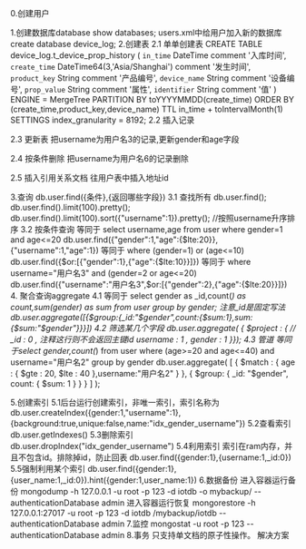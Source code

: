 0.创建用户

1.创建数据库database
    show databases;
    users.xml中给用户加入新的数据库
    create database device_log;
2.创建表
2.1 单单创建表
   CREATE TABLE device_log.t_device_prop_history
   (
   `in_time` DateTime comment '入库时间',
   `create_time` DateTime64(3,'Asia/Shanghai') comment '发生时间',
   `product_key` String comment '产品编号',
   `device_name` String comment '设备编号',
   `prop_value` String comment '属性',
   `identifier` String comment '值'
   )
   ENGINE = MergeTree
   PARTITION BY toYYYYMMDD(create_time)
   ORDER BY (create_time,product_key,device_name)
   TTL in_time + toIntervalMonth(1)
   SETTINGS index_granularity = 8192;
2.2 插入记录
   
2.3 更新表
把username为用户名3的记录,更新gender和age字段

2.4 按条件删除
把username为用户名6的记录删除
    
2.5 插入引用关系文档
往用户表中插入地址id

3.查询
db.user.find({条件},{返回哪些字段})
3.1 查找所有
db.user.find();
db.user.find().limit(100).pretty();
db.user.find().limit(100).sort({"username":1}).pretty(); //按照username升序排序
3.2 按条件查询
等同于 select username,age from user where gender=1 and age<=20
db.user.find({"gender":1,"age":{$lte:20}},{"username":1,"age":1})
等同于 where (gender=1) or (age<=10)
db.user.find({$or:[{"gender":1},{"age":{$lte:10}}]})
等同于 where username="用户名3" and (gender=2 or age<=20)
db.user.find({"username":"用户名3",$or:[{"gender":2},{"age":{$lte:20}}]})
4. 聚合查询aggregate
   4.1 等同于 select gender as _id,count(*) as count,sum(gender) as sum from user group by gender; 注意_id是固定写法
   db.user.aggregate([{$group:{_id:"$gender",count:{$sum:1},sum:{$sum:"$gender"}}}])
   4.2 筛选某几个字段
   db.user.aggregate(
   { $project : {
   // _id : 0 , 注释这行则不会返回主键id
   username : 1 ,
   gender : 1
   }});
   4.3 管道
   等同于select gender,count(*) from user where (age>=20 and age<=40) and username="用户名2" group by gender
   db.user.aggregate( [
   { $match : { age : { $gte : 20, $lte : 40 },username:"用户名2" } },
   { $group: { _id: "$gender", count: { $sum: 1 } } }
   ] );


5.创建索引
5.1后台运行创建索引，非唯一索引，索引名称为
db.user.createIndex({gender:1,"username":1},{background:true,unique:false,name:"idx_gender_username"})
5.2查看索引
db.user.getIndexes()
5.3删除索引
db.user.dropIndex("idx_gender_username")
5.4利用索引
索引在ram内存，并且不包含id。排除掉id，防止回表
db.user.find({gender:1},{username:1,_id:0})
5.5强制利用某个索引
db.user.find({gender:1},{user_name:1,_id:0}).hint({gender:1,user_name:1})
6.数据备份
进入容器运行备份
mongodump    -h 127.0.0.1       -u root -p 123  -d iotdb  -o mybackup/ --authenticationDatabase admin
进入容器运行恢复
mongorestore -h 127.0.0.1:27017 -u root -p 123  -d iotdb  /mybackup/iotdb --authenticationDatabase admin
7.监控
mongostat -u root -p 123 --authenticationDatabase admin
8.事务
只支持单文档的原子性操作。
解决方案


